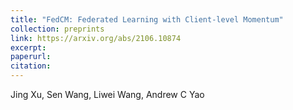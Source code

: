 ```yaml
---
title: "FedCM: Federated Learning with Client-level Momentum"
collection: preprints
link: https://arxiv.org/abs/2106.10874 
excerpt: 
paperurl: 
citation: 
---
```

Jing Xu, Sen Wang, Liwei Wang, Andrew C Yao